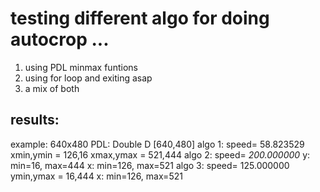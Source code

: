 

testing different algo for doing autocrop ...
===

1. using PDL minmax funtions
2. using for loop and exiting asap
3. a mix of both

results:
--------

example: 640x480
PDL: Double D [640,480]
algo 1: speed= 58.823529
 xmin,ymin = 126,16
 xmax,ymax = 521,444
algo 2: speed= *200.000000*
 y: min=16, max=444
 x: min=126, max=521
algo 3: speed= 125.000000
 ymin,ymax = 16,444
 x: min=126, max=521



